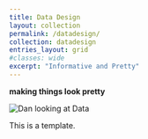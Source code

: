 ```yaml
---
title: Data Design
layout: collection
permalink: /datadesign/
collection: datadesign
entries_layout: grid
#classes: wide
excerpt: "Informative and Pretty"
---
```


**making things look pretty**

![Dan looking at Data][DataFolk]

This is a template.


[DataFolk]: https://lh3.googleusercontent.com/pw/AMWts8DuFUhcx8eUmU_qJohCGeHM_glcB5RokPAMpXO-21HulHuGLo8ff04bIkl57MTa5g4pvJyCImYnJXx0oA_xHNyUfVJBCxfDH1aoJ3qe4SZG-z-0E1DsaFry7FF_NiSEcHmAwYOKxjQIB-L6vM7kmE0Jhg=w800-h450-s-no?authuser=0